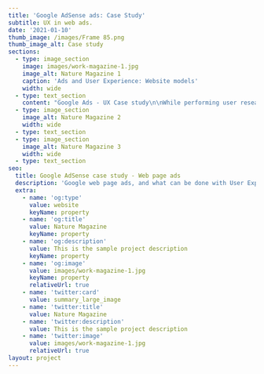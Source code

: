 ```yaml
---
title: 'Google AdSense ads: Case Study'
subtitle: UX in web ads.
date: '2021-01-10'
thumb_image: /images/Frame 85.png
thumb_image_alt: Case study
sections:
  - type: image_section
    image: images/work-magazine-1.jpg
    image_alt: Nature Magazine 1
    caption: 'Ads and User Experience: Website models'
    width: wide
  - type: text_section
    content: "Google Ads - UX Case study\n\nWhile performing user research, it's important for the product to be commonly benefitting all types of users. While a product well-designed can be suitable for any type of user, ads can never be the same. There's a huge amount of dislike percentage for ads.\n\nGoogle ads haven't been perfect enough while embedded on a website. It clearly goes unnoticed hiding in plain sight. The primary purpose of this study is to create an experience that is better for both the user and the advertiser.\n\nAds, in a lot of places, tend to interrupt the user flow, i.e. pop-ups or auto-play ads. Good use of UX would not want the user to stress out.\n\nResearch: This problem statement is relatable and is common among advertisers who use google web page ads. Lower clicks with higher impressions certainly are bad while with the correct usage of theories it can be efficient.\n\nThe Discovery of ads can be difficult. Hidden in plain sight (goes unnoticed) The number of clicks is not in ratio with the number of impressions. Sometimes the ad can be irrelevant and frustrating.\r\nWith the increase in Ad-block usage, the returns on adverts are lower than ever. People now have control over the ads, and it creates lower opportunities for the advertiser.\n\nTo understand the problem further, I surfed multiple websites of different niches and thus got additional clarity.\n\nInsights\n\n*   The ads stand out but seemingly implies likes it's forced.\n\n*   The ads are too minimalistic and go unnoticed.\n\n*   The highest clicks are generated when the ad is mostly relevant to the topic of interest.\n\n*   Page transition ads can be annoying and certainly, people don't want that.\n\n*   Inline ads are ignored the most.\n\nWhile the bounce rate for a website can be high, the click rate of an ad could be the exact opposite. Graphic designs can be done for it to strike out and gain an eye, but sometimes that even could be annoying for a few. It should match with the experiences of all people who visit a website. Keep in mind that it shouldn't go camouflage nor have a bizarre look.\n\nUser Personas: Nothing really. Just two types of people. Frustrated and Chilled.\n\nThe solution should act as a suggestion for who could potentially try out the product/service mentioned in the ad. Either be it any platform, people should only see a genuine piece of advertising that doesn't take their eye from what they are there for. Ads, on a large scale, in order to be effective can follow being meaningful by creating results that produce empathy within the user. A decent ratio of relevancy and respect is should be maintained\n\nBad ads and their UX result in their ad being blocked. Pop-up ads disrupt the flow of the user. \"Unintrusive yet Noticeable\".\n\nThe ad in order to stand out must not be interfering but should be noticeable. It can look different than the surrounding elements, but should almost be in sync with the website content.\n\nThough there are no proven methods to produce ideal ads, implementing UX and iterative design is a way to go.\n\n"
  - type: image_section
    image_alt: Nature Magazine 2
    width: wide
  - type: text_section
  - type: image_section
    image_alt: Nature Magazine 3
    width: wide
  - type: text_section
seo:
  title: Google AdSense case study - Web page ads
  description: 'Google web page ads, and what can be done with User Experience'
  extra:
    - name: 'og:type'
      value: website
      keyName: property
    - name: 'og:title'
      value: Nature Magazine
      keyName: property
    - name: 'og:description'
      value: This is the sample project description
      keyName: property
    - name: 'og:image'
      value: images/work-magazine-1.jpg
      keyName: property
      relativeUrl: true
    - name: 'twitter:card'
      value: summary_large_image
    - name: 'twitter:title'
      value: Nature Magazine
    - name: 'twitter:description'
      value: This is the sample project description
    - name: 'twitter:image'
      value: images/work-magazine-1.jpg
      relativeUrl: true
layout: project
---
```

